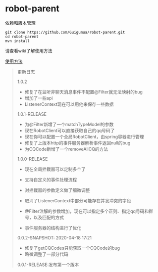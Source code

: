 # robot-parent

依赖和版本管理

```shell
git clone https://github.com/Guigumua/robot-parent.git
cd robot-parent
mvn install
```

请查看wiki了解使用方法

[使用方法](https://github.com/Guigumua/robot-parent/wiki)

> 更新日志
>
> 1.0.2
>
> - 修复了在监听非聊天消息事件不配置@Filter就无法映射的bug
> - 增加了一些api
> - ListenerContext现在可以用他来保存一些数据
>
> 1.0.1-RELEASE
>
> - 为@Filter新增了一个matchTypeModel的参数
> - 现在RobotClient可以直接获取自己的qq号码了
> - 现在你可以配置一个全局RobotClient，由spring容器进行管理
> - 修复了上版本http的事件服务器解析事件返回null的bug
> - 为CQCode新增了一个removeAllCQ的方法
>
> 1.0.0-RELEASE
>
>  - 现在全局拦截器可以定制多个了
>
>  - 支持自定义的事件处理流程
>
>  - 对拦截器的参数定义做了细微调整
>
>  - 取消了ListenerContext中部分可能存在并发冲突的字段
>
>  - @Filter注解的参数增加，现在可以指定多个正则、指定qq号码和群号，以及匹配的方式
>
>  - 事件服务器的结构进行了优化
>
> 0.0.2-SNAPSHOT: 2020-04-18 17:21
>
> - 修复了getCQCodes只能获取一个CQCode的bug
> - 略微调整了一部分代码
>
> 0.0.1-RELEASE:发布第一个版本
